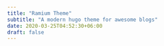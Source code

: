 ```yaml
---
title: "Ramium Theme"
subtitle: "A modern hugo theme for awesome blogs"
date: 2020-03-25T04:52:30+06:00
draft: false
---
```


<!-- You can add a short description if you want -->